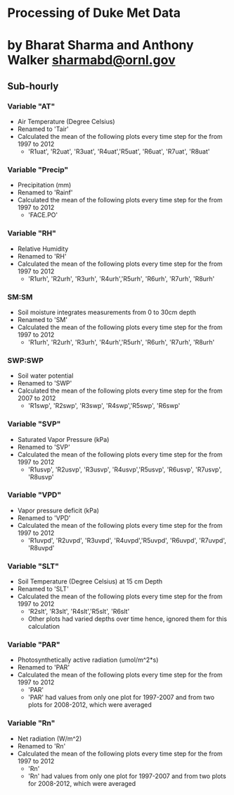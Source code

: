 # Processing of Duke Met Data
by Bharat Sharma and Anthony Walker 
sharmabd@ornl.gov
=============================

## Sub-hourly

### Variable "AT" 
- Air Temperature (Degree Celsius)
- Renamed to 'Tair'
- Calculated the mean of the following plots every time step for the from 1997 to 2012
  - 'R1uat', 'R2uat', 'R3uat', 'R4uat','R5uat', 'R6uat', 'R7uat', 'R8uat'

### Variable "Precip"
- Precipitation (mm)
- Renamed to 'Rainf'
- Calculated the mean of the following plots every time step for the from 1997 to 2012
  - 'FACE.PO'

### Variable "RH"
- Relative Humidity
- Renamed to 'RH'
- Calculated the mean of the following plots every time step for the from 1997 to 2012
  - 'R1urh', 'R2urh', 'R3urh', 'R4urh','R5urh', 'R6urh', 'R7urh', 'R8urh'

### SM:SM 
- Soil moisture integrates measurements from 0 to 30cm depth 
- Renamed to 'SM'
- Calculated the mean of the following plots every time step for the from 1997 to 2012
  - 'R1urh', 'R2urh', 'R3urh', 'R4urh','R5urh', 'R6urh', 'R7urh', 'R8urh'

### SWP:SWP 
- Soil water potential
- Renamed to 'SWP'
- Calculated the mean of the following plots every time step for the from 2007 to 2012
  - 'R1swp', 'R2swp', 'R3swp', 'R4swp','R5swp', 'R6swp'

### Variable "SVP"
- Saturated Vapor Pressure (kPa)
- Renamed to 'SVP'
- Calculated the mean of the following plots every time step for the from 1997 to 2012
  - 'R1usvp', 'R2usvp', 'R3usvp', 'R4usvp','R5usvp', 'R6usvp', 'R7usvp', 'R8usvp'

### Variable "VPD"
- Vapor pressure deficit (kPa)
- Renamed to 'VPD'
- Calculated the mean of the following plots every time step for the from 1997 to 2012
  - 'R1uvpd', 'R2uvpd', 'R3uvpd', 'R4uvpd','R5uvpd', 'R6uvpd', 'R7uvpd', 'R8uvpd'


### Variable "SLT"
- Soil Temperature (Degree Celsius) at 15 cm Depth
- Renamed to 'SLT'
- Calculated the mean of the following plots every time step for the from 1997 to 2012
  - 'R2slt', 'R3slt', 'R4slt','R5slt', 'R6slt'
  - Other plots had varied depths over time hence, ignored them for this calculation


### Variable "PAR"
- Photosynthetically active radiation (umol/m^2\*s) 
- Renamed to 'PAR'
- Calculated the mean of the following plots every time step for the from 1997 to 2012
  - 'PAR'
  - 'PAR' had values from only one plot for 1997-2007 and from two plots for 2008-2012, which were averaged 

### Variable "Rn"
- Net radiation (W/m^2) 
- Renamed to 'Rn'
- Calculated the mean of the following plots every time step for the from 1997 to 2012
  - 'Rn'
  - 'Rn' had values from only one plot for 1997-2007 and from two plots for 2008-2012, which were averaged 

